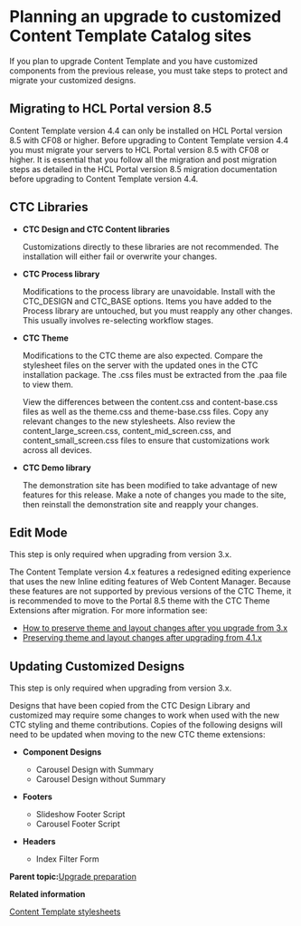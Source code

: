 # Planning an upgrade to customized Content Template Catalog sites

If you plan to upgrade Content Template and you have customized components from the previous release, you must take steps to protect and migrate your customized designs.

## Migrating to HCL Portal version 8.5

Content Template version 4.4 can only be installed on HCL Portal version 8.5 with CF08 or higher. Before upgrading to Content Template version 4.4 you must migrate your servers to HCL Portal version 8.5 with CF08 or higher. It is essential that you follow all the migration and post migration steps as detailed in the HCL Portal version 8.5 migration documentation before upgrading to Content Template version 4.4.

## CTC Libraries

-   **CTC Design and CTC Content libraries**

    Customizations directly to these libraries are not recommended. The installation will either fail or overwrite your changes.

-   **CTC Process library**

    Modifications to the process library are unavoidable. Install with the CTC\_DESIGN and CTC\_BASE options. Items you have added to the Process library are untouched, but you must reapply any other changes. This usually involves re-selecting workflow stages.

-   **CTC Theme**

    Modifications to the CTC theme are also expected. Compare the stylesheet files on the server with the updated ones in the CTC installation package. The .css files must be extracted from the .paa file to view them.

    View the differences between the content.css and content-base.css files as well as the theme.css and theme-base.css files. Copy any relevant changes to the new stylesheets. Also review the content\_large\_screen.css, content\_mid\_screen.css, and content\_small\_screen.css files to ensure that customizations work across all devices.

-   **CTC Demo library**

    The demonstration site has been modified to take advantage of new features for this release. Make a note of changes you made to the site, then reinstall the demonstration site and reapply your changes.


## Edit Mode

This step is only required when upgrading from version 3.x.

The Content Template version 4.x features a redesigned editing experience that uses the new Inline editing features of Web Content Manager. Because these features are not supported by previous versions of the CTC Theme, it is recommended to move to the Portal 8.5 theme with the CTC Theme Extensions after migration. For more information see:

-   [How to preserve theme and layout changes after you upgrade from 3.x](ctc_migr_custtheme-3-x.md)
-   [Preserving theme and layout changes after upgrading from 4.1.x](ctc_migr_custtheme-4-1-x.md)

## Updating Customized Designs

This step is only required when upgrading from version 3.x.

Designs that have been copied from the CTC Design Library and customized may require some changes to work when used with the new CTC styling and theme contributions. Copies of the following designs will need to be updated when moving to the new CTC theme extensions:

-   **Component Designs**

    -   Carousel Design with Summary
    -   Carousel Design without Summary
-   **Footers**

    -   Slideshow Footer Script
    -   Carousel Footer Script
-   **Headers**

    -   Index Filter Form

**Parent topic:**[Upgrade preparation](../ctc/ctc-upgrade-prepare.md)

**Related information**  


[Content Template stylesheets](../ctc/ctc_arch_css_files.md)

